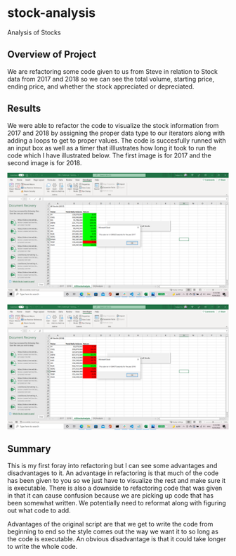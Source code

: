# stock-analysis
Analysis of Stocks

## **Overview of Project**
  We are refactoring some code given to us from Steve in relation to Stock data from 2017 and 2018 so we can see the total volume, starting price, ending price, and whether the stock appreciated or depreciated.
  
## Results
  We were able to refactor the code to visualize the stock information from 2017 and 2018 by assigning the proper data type to our iterators along with adding a loops to get to proper values. The code is succesfully runned with an input box as well as a timer that illlustrates how long it took to run the code which I have illustrated below. The first image is for 2017 and the second image is for 2018.
  
 ![this is an image](https://github.com/edyu23/stock-analysis/blob/bfc5e30725619779155e4bfe09f4c40395531255/VBA_Challenge_2017.png)
 
 ![this is an image](https://github.com/edyu23/stock-analysis/blob/bfc5e30725619779155e4bfe09f4c40395531255/VBA_Challenge_2018.png)
 
## Summary
  This is my first foray into refactoring but I can see some advantages and disadvantages to it. An advantage in refactoring is that much of the code has been given to you so we just have to visualize the rest and make sure it is executable. There is also a downside to refactoring code that was given in that it can cause confusion because we are picking up code that has been somewhat written. We potentially need to reformat along with figuring out what code to add.
  
  Advantages of the original script are that we get to write the code from beginning to end so the style comes out the way we want it to so long as the code is executable. An obvious disadvantage is that it could take longer to write the whole code.
  
